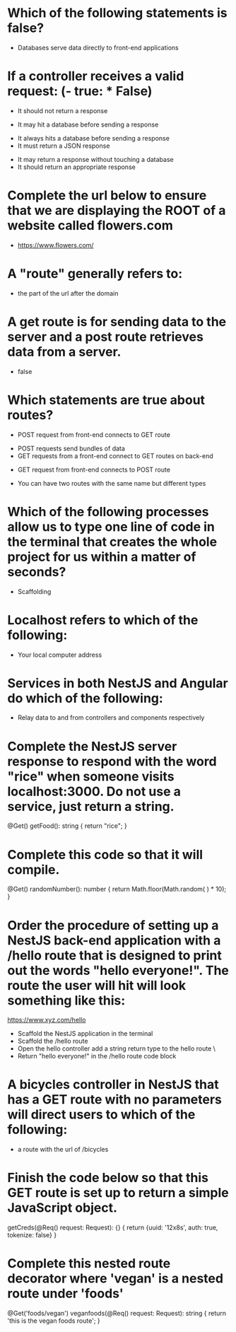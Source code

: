 # Which of the following statements is false?
- Databases serve data directly to front-end applications

# If a controller receives a valid request: (- true: * False)
* It should not return a response
- It may hit a database before sending a response
* It always hits a database before sending a response
* It must return a JSON response
- It may return a response without touching a database
- It should return an appropriate response

# Complete the url below to ensure that we are displaying the ROOT of a website called flowers.com
- https://www.flowers.com/

# A "route" generally refers to:
- the part of the url after the domain

# A get route is for sending data to the server and a post route retrieves data from a server.
- false

# Which statements are true about routes?
* POST request from front-end connects to GET route
- POST requests send bundles of data
- GET requests from a front-end connect to GET routes on back-end
* GET request from front-end connects to POST route
- You can have two routes with the same name but different types

# Which of the following processes allow us to type one line of code in the terminal that creates the whole project for us within a matter of seconds?
- Scaffolding

# Localhost refers to which of the following:
- Your local computer address

# Services in both NestJS and Angular do which of the following:
- Relay data to and from controllers and components respectively

# Complete the NestJS server response to respond with the word "rice" when someone visits localhost:3000. Do not use a service, just return a string.

@Get()
  getFood(): string {
     return "rice";
}

# Complete this code so that it will compile.
@Get()
randomNumber(): number
 { 
return Math.floor(Math.random( ) * 10);
}

# Order the procedure of setting up a NestJS back-end application with a /hello route that is designed to print out the words "hello everyone!". The route the user will hit will look something like this:
https://www.xyz.com/hello

- Scaffold the NestJS application in the terminal
- Scaffold the /hello route
- Open the hello controller add a string return type to the hello route \
- Return "hello everyone!" in the /hello route code block

# A bicycles controller in NestJS that has a GET route with no parameters will direct users to which of the following:
- a route with the url of /bicycles

# Finish the code below so that this GET route is set up to return a simple JavaScript object.
getCreds(@Req() request: Request): {}
 {
   return {uuid: '12x8s', auth: true, tokenize: false}
 }

# Complete this nested route decorator where 'vegan' is a nested route under 'foods'
@Get('foods/vegan')
      veganfoods(@Req() request: Request): string {
     return 'this is the vegan foods route';
}
